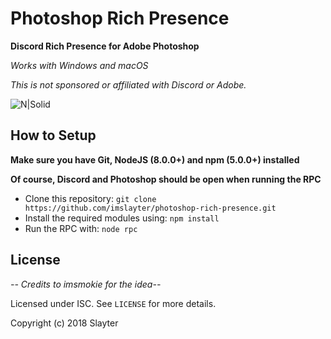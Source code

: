 Photoshop Rich Presence
====================

**Discord Rich Presence for Adobe Photoshop**

*Works with Windows and macOS*


*This is not sponsored or affiliated with Discord or Adobe.*

![N|Solid](https://file.ovdev.io/img/qbphyeaty5.png)


How to Setup
------------

   **Make sure you have Git, NodeJS (8.0.0+) and npm (5.0.0+) installed**
   
   
   **Of course, Discord and Photoshop should be open when running the RPC**
   
   - Clone this repository: `git clone https://github.com/imslayter/photoshop-rich-presence.git`
   - Install the required modules using: `npm install`
   - Run the RPC with: `node rpc`


License
------

*-- Credits to imsmokie for the idea--*

Licensed under ISC. See `LICENSE` for more details.

Copyright (c) 2018 Slayter
